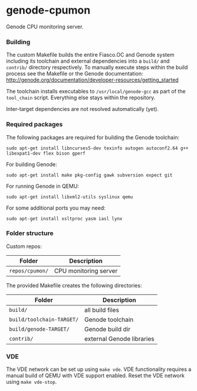 # genode-cpumon
Genode CPU monitoring server.

### Building
The custom Makefile builds the entire Fiasco.OC and Genode system including its toolchain and external dependencies into a `build/` and `contrib/` directory respectively. To manually execute steps within the build process see the Makefile or the Genode documentation:
http://genode.org/documentation/developer-resources/getting_started

The toolchain installs executables to `/usr/local/genode-gcc` as part of the `tool_chain` script. Everything else stays within the repository.

Inter-target dependencies are not resolved automatically (yet).

### Required packages
The following packages are required for building the Genode toolchain:

`sudo apt-get install libncurses5-dev texinfo autogen autoconf2.64 g++ libexpat1-dev flex bison gperf`

For building Genode:

`sudo apt-get install make pkg-config gawk subversion expect git`

For running Genode in QEMU:

`sudo apt-get install libxml2-utils syslinux qemu`

For some additional ports you may need:

`sudo apt-get install xsltproc yasm iasl lynx`

### Folder structure
Custom repos:

| Folder          | Description                             |
| --------------- | --------------------------------------- |
| `repos/cpumon/` | CPU monitoring server                   |

The provided Makefile creates the following directories:

| Folder                      | Description               |
| --------------------------- | ------------------------- |
| `build/`                    | all build files           |
| `build/toolchain-TARGET/`   | Genode toolchain          |
| `build/genode-TARGET/`      | Genode build dir          |
| `contrib/`                  | external Genode libraries |

### VDE
The VDE network can be set up using `make vde`. VDE functionality requires a manual build of QEMU with VDE support enabled. Reset the VDE network using `make vde-stop`.
